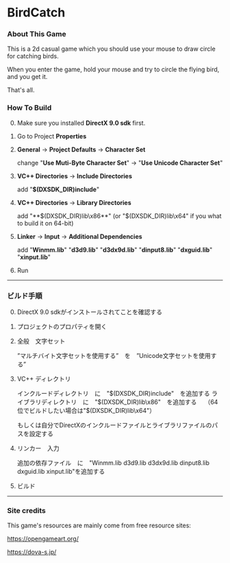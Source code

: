 # BirdCatch

### About This Game

This is a 2d casual game which you should use your mouse to draw circle for catching birds.

When you enter the game, hold your mouse and try to circle the flying bird, and you get it.

That's all.


### How To Build

0. Make sure you installed **DirectX 9.0 sdk** first.

1. Go to Project **Properties**

2. **General** -> **Project Defaults** -> **Character Set** 

   change "**Use Muti-Byte Character Set**" -> "**Use Unicode Character Set**"

3. **VC++ Directories** -> **Include Directories**

   add "**$(DXSDK_DIR)include**"

4. **VC++ Directories** -> **Library Directories**

   add "**$(DXSDK_DIR)lib\x86**"   (or "$(DXSDK_DIR)lib\x64" if you what to build it on 64-bit)

5. **Linker** -> **Input** -> **Additional Dependencies**

   add "**Winmm.lib**"
           "**d3d9.lib**"
           "**d3dx9d.lib**"
           "**dinput8.lib**"
           "**dxguid.lib**"
           "**xinput.lib**"
   
6. Run
   
-----

### ビルド手順

0. DirectX 9.0 sdkがインストールされてことを確認する

1. プロジェクトのプロパティを開く

2. 全般　文字セット　

   ”マルチバイト文字セットを使用する”　を　”Unicode文字セットを使用する”

3. VC++ ディレクトリ　　

   インクルードディレクトリ　に　"$(DXSDK_DIR)include"　を追加する
   ライブラリディレクトリ　に　"$(DXSDK_DIR)lib\x86"　を追加する　
   （64位でビルドしたい場合は"$(DXSDK_DIR)lib\x64"）

   もしくは自分でDirectXのインクルードファイルとライブラリファイルのパスを設定する

4. リンカー　入力　

   追加の依存ファイル　に　"Winmm.lib d3d9.lib d3dx9d.lib dinput8.lib dxguid.lib xinput.lib"を追加する

5. ビルド

-----

### Site credits

This game's resources are mainly come from free resource sites: 

https://opengameart.org/

https://dova-s.jp/
